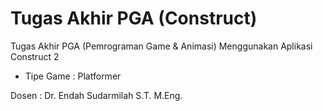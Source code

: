 # Tugas Akhir PGA (Construct)
Tugas Akhir PGA (Pemrograman Game & Animasi) Menggunakan Aplikasi Construct 2
- Tipe Game : Platformer

Dosen : Dr. Endah Sudarmilah S.T. M.Eng.
